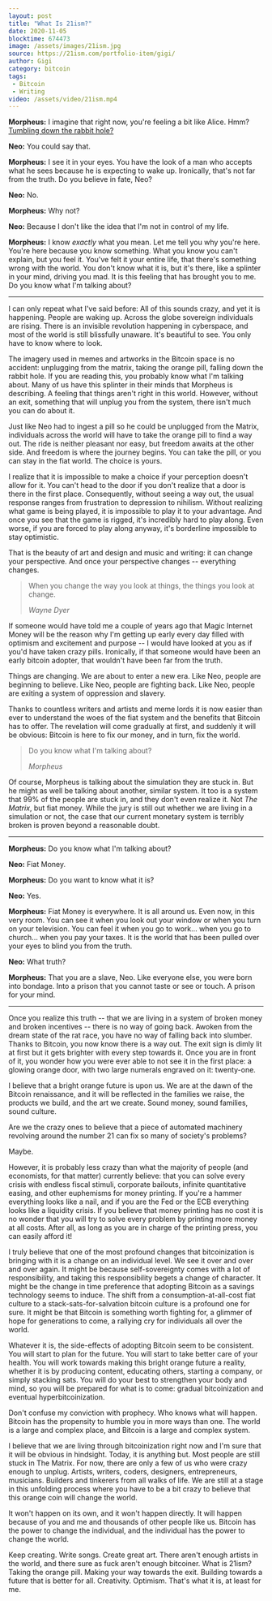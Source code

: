 ```yaml
---
layout: post
title: "What Is 21ism?"
date: 2020-11-05
blocktime: 674473
image: /assets/images/21ism.jpg
source: https://21ism.com/portfolio-item/gigi/
author: Gigi
category: bitcoin
tags:
 - Bitcoin
 - Writing
video: /assets/video/21ism.mp4
---
```


**Morpheus:**
I imagine that right now, you\'re feeling a bit like Alice. Hmm?
[Tumbling down the rabbit hole?](https://21lessons.com)

**Neo:**
You could say that.

**Morpheus:**
I see it in your eyes. You have the look of a man who accepts what he sees
because he is expecting to wake up. Ironically, that\'s not far from the truth.
Do you believe in fate, Neo?

**Neo:**
No.

**Morpheus:**
Why not?

**Neo:**
Because I don\'t like the idea that I\'m not in control of my life.

**Morpheus:**
I know *exactly* what you mean. Let me tell you why you\'re here.
You\'re here because you know something. What you know you can\'t
explain, but you feel it. You\'ve felt it your entire life, that
there\'s something wrong with the world. You don\'t know what it is, but
it\'s there, like a splinter in your mind, driving you mad. It is this
feeling that has brought you to me. Do you know what I\'m talking
about?

---

I can only repeat what I've said before: All of this sounds crazy, and
yet it is happening. People are waking up. Across the globe sovereign
individuals are rising. There is an invisible revolution happening in
cyberspace, and most of the world is still blissfully unaware. It's
beautiful to see. You only have to know where to look.

The imagery used in memes and artworks in the Bitcoin space is no
accident: unplugging from the matrix, taking the orange pill, falling
down the rabbit hole. If you are reading this, you probably know what
I'm talking about. Many of us have this splinter in their minds that
Morpheus is describing. A feeling that things aren't right in this
world. However, without an exit, something that will unplug you from the
system, there isn't much you can do about it.

Just like Neo had to ingest a pill so he could be unplugged from the
Matrix, individuals across the world will have to take the orange pill
to find a way out. The ride is neither pleasant nor easy, but freedom
awaits at the other side. And freedom is where the journey begins. You
can take the pill, or you can stay in the fiat world. The choice is
yours.

I realize that it is impossible to make a choice if your perception
doesn't allow for it. You can't head to the door if you don't realize
that a door is there in the first place. Consequently, without seeing a
way out, the usual response ranges from frustration to depression to
nihilism. Without realizing what game is being played, it is impossible
to play it to your advantage. And once you see that the game is rigged,
it's incredibly hard to play along. Even worse, if you are forced to
play along anyway, it's borderline impossible to stay optimistic.

That is the beauty of art and design and music and writing: it can
change your perspective. And once your perspective changes -- everything
changes.

> When you change the way you look at things, the things you look at
> change.
>
> <cite>Wayne Dyer</cite>

If someone would have told me a couple of years ago that Magic Internet
Money will be the reason why I'm getting up early every day filled with
optimism and excitement and purpose -- I would have looked at you as if
you'd have taken crazy pills. Ironically, if that someone would have
been an early bitcoin adopter, that wouldn't have been far from the
truth.

Things are changing. We are about to enter a new era. Like Neo, people
are beginning to believe. Like Neo, people are fighting back. Like Neo,
people are exiting a system of oppression and slavery.

Thanks to countless writers and artists and meme lords it is now easier
than ever to understand the woes of the fiat system and the benefits
that Bitcoin has to offer. The revelation will come gradually at first,
and suddenly it will be obvious: Bitcoin is here to fix our money, and
in turn, fix the world.

> Do you know what I'm talking about?
>
> <cite>Morpheus</cite>

Of course, Morpheus is talking about the simulation they are stuck in.
But he might as well be talking about another, similar system. It too is
a system that 99% of the people are stuck in, and they don't even
realize it. Not *The Matrix*, but fiat money. While the jury is still out
whether we are living in a simulation or not, the case that our current
monetary system is terribly broken is proven beyond a reasonable doubt.

---

**Morpheus:**
Do you know what I\'m talking about?

**Neo:**
Fiat Money.

**Morpheus:**
Do you want to know what it is?

**Neo:**
Yes.

**Morpheus:**
Fiat Money is everywhere. It is all around us. Even now, in this very
room. You can see it when you look out your window or when you turn on
your television. You can feel it when you go to work\... when you go to
church\... when you pay your taxes. It is the world that has been pulled
over your eyes to blind you from the truth.

**Neo:**
What truth?

**Morpheus:**
That you are a slave, Neo. Like everyone else, you were born into
bondage. Into a prison that you cannot taste or see or touch. A prison
for your mind.

---

Once you realize this truth -- that we are living in a system of broken
money and broken incentives -- there is no way of going back. Awoken
from the dream state of the rat race, you have no way of falling back
into slumber. Thanks to Bitcoin, you now know there is a way out. The
exit sign is dimly lit at first but it gets brighter with every step
towards it. Once you are in front of it, you wonder how you were ever
able to not see it in the first place: a glowing orange door, with two
large numerals engraved on it: twenty-one.

I believe that a bright orange future is upon us. We are at the dawn of
the Bitcoin renaissance, and it will be reflected in the families we
raise, the products we build, and the art we create. Sound money, sound
families, sound culture.

Are we the crazy ones to believe that a piece of automated machinery
revolving around the number 21 can fix so many of society's problems?

Maybe.

However, it is probably less crazy than what the majority of people (and
economists, for that matter) currently believe: that you can solve every
crisis with endless fiscal stimuli, corporate bailouts, infinite
quantitative easing, and other euphemisms for money printing. If you're
a hammer everything looks like a nail, and if you are the Fed or the ECB
everything looks like a liquidity crisis. If you believe that money
printing has no cost it is no wonder that you will try to solve every
problem by printing more money at all costs. After all, as long as you
are in charge of the printing press, you can easily afford it!

I truly believe that one of the most profound changes that
bitcoinization is bringing with it is a change on an individual level.
We see it over and over and over again. It might be because
self-sovereignty comes with a lot of responsibility, and taking this
responsibility begets a change of character. It might be the change in
time preference that adopting Bitcoin as a savings technology seems to
induce. The shift from a consumption-at-all-cost fiat culture to a
stack-sats-for-salvation bitcoin culture is a profound one for sure. It
might be that Bitcoin is something worth fighting for, a glimmer of hope
for generations to come, a rallying cry for individuals all over the
world.

Whatever it is, the side-effects of adopting Bitcoin seem to be
consistent. You will start to plan for the future. You will start to
take better care of your health. You will work towards making this
bright orange future a reality, whether it is by producing content,
educating others, starting a company, or simply stacking sats. You will
do your best to strengthen your body and mind, so you will be prepared
for what is to come: gradual bitcoinization and eventual
hyperbitcoinization.

Don't confuse my conviction with prophecy. Who knows what will happen.
Bitcoin has the propensity to humble you in more ways than one. The
world is a large and complex place, and Bitcoin is a large and complex
system.

I believe that we are living through bitcoinization right now and I'm
sure that it will be obvious in hindsight. Today, it is anything but.
Most people are still stuck in The Matrix. For now, there are only a few
of us who were crazy enough to unplug. Artists, writers, coders,
designers, entrepreneurs, musicians. Builders and tinkerers from all
walks of life. We are still at a stage in this unfolding process where
you have to be a bit crazy to believe that this orange coin will change
the world.

It won't happen on its own, and it won't happen directly. It will happen
because of you and me and thousands of other people like us. Bitcoin has
the power to change the individual, and the individual has the power to
change the world.

Keep creating. Write songs. Create great art. There aren't enough
artists in the world, and there sure as fuck aren't enough bitcoiner.
What is 21ism? Taking the orange pill. Making your way towards the exit.
Building towards a future that is better for all. Creativity. Optimism.
That's what it is, at least for me.
